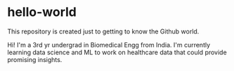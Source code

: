 # hello-world
This repository is created just to getting to know the Github world.

Hi! I'm a 3rd yr undergrad in Biomedical Engg from India. I'm currently learning data science and ML to work on healthcare data that could provide promising insights.
